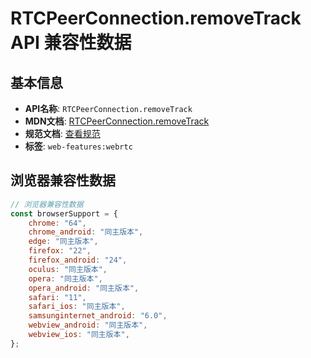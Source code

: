 # RTCPeerConnection.removeTrack API 兼容性数据

## 基本信息

- **API名称**: `RTCPeerConnection.removeTrack`
- **MDN文档**: [RTCPeerConnection.removeTrack](https://developer.mozilla.org/docs/Web/API/RTCPeerConnection/removeTrack)
- **规范文档**: [查看规范](https://w3c.github.io/webrtc-pc/#dom-rtcpeerconnection-removetrack)
- **标签**: `web-features:webrtc`

## 浏览器兼容性数据

```javascript
// 浏览器兼容性数据
const browserSupport = {
    chrome: "64",
    chrome_android: "同主版本",
    edge: "同主版本",
    firefox: "22",
    firefox_android: "24",
    oculus: "同主版本",
    opera: "同主版本",
    opera_android: "同主版本",
    safari: "11",
    safari_ios: "同主版本",
    samsunginternet_android: "6.0",
    webview_android: "同主版本",
    webview_ios: "同主版本",
};

```

